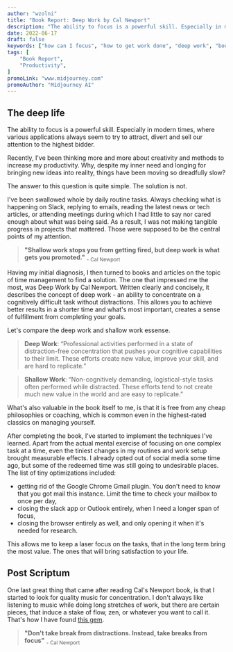 ```yaml
---
author: "wzolni"
title: "Book Report: Deep Work by Cal Newport"
description: "The ability to focus is a powerful skill. Especially in modern times, where various applications always seem to try to attract, divert and sell our attention to the highest bidder."
date: 2022-06-17
draft: false
keywords: ["how can I focus", "how to get work done", "deep work", "book review"]
tags: [
    "Book Report",
    "Productivity",
]
promoLink: "www.midjourney.com"
promoAuthor: "Midjourney AI"
---
```

## The deep life

The ability to focus is a powerful skill. Especially in modern times, where various applications always seem to try to attract, divert and sell our attention to the highest bidder.

Recently, I've been thinking more and more about creativity and methods to increase my productivity. Why, despite
my inner need and longing for bringing new ideas into reality, things have been moving so dreadfully slow?

The answer to this question is quite simple. The solution is not.

I've been swallowed whole by daily routine tasks. Always checking what is happening on Slack, replying to emails, reading the latest news or tech articles, or attending meetings during which I had little to say nor cared enough about what was being said.
As a result, I was not making tangible progress in projects that mattered. Those were supposed to be the central points of my attention.

> **"Shallow work stops you from getting fired, but deep work is what gets you promoted."**
><sub>- Cal Newport</sub>

Having my initial diagnosis, I then turned to books and articles on the topic of time management to find a solution. The one that impressed me the most, was Deep Work by Cal Newport. Written clearly and concisely, it describes the concept of deep work - an ability to concentrate on a cognitively difficult task without distractions. This allows you to achieve better results in a shorter time and what's most important, creates a sense of fulfillment from completing your goals.

Let's compare the deep work and shallow work essense.
> **Deep Work**: “Professional activities performed in a state of distraction-free concentration that pushes your cognitive capabilities to their limit. These efforts create new value, improve your skill, and are hard to replicate.”

> **Shallow Work**: “Non-cognitively demanding, logistical-style tasks often performed while distracted. These efforts tend to not create much new value in the world and are easy to replicate.”

What's also valuable in the book itself to me, is that it is free from any cheap philosophies or coaching, which is common even in the highest-rated classics on managing yourself.

After completing the book, I've started to implement the techniques I've learned. Apart from the actual mental exercise of focusing on one complex task at a time, even the tiniest changes in my routines and work setup brought measurable effects. I already opted out of social media some time ago, but some of the redeemed time was still going to undesirable places. The list of tiny optimizations included:
- getting rid of the Google Chrome Gmail plugin. You don't need to know that you got mail this instance. Limit the time to check your mailbox to once per day,
- closing the slack app or Outlook entirely, when I need a longer span of focus,
- closing the browser entirely as well, and only opening it when it's needed for research.

This allows me to keep a laser focus on the tasks, that in the long term bring the most value. The ones that will bring satisfaction to your life.

## Post Scriptum

One last great thing that came after reading Cal's Newport book, is that I started to look for quality music for concentration.
I don't always like listening to music while doing long stretches of work, but there are certain pieces, that induce a stake of flow, zen, or whatever you want to call it. That's how I have found [this gem](https://open.spotify.com/playlist/1y8TGPY5GqXY9YjqKkHdIb?si=X77GirWbTXOnXYWMIE1IoA).

>**"Don't take break from distractions. Instead, take breaks from focus"**
><sub>- Cal Newport</sub>